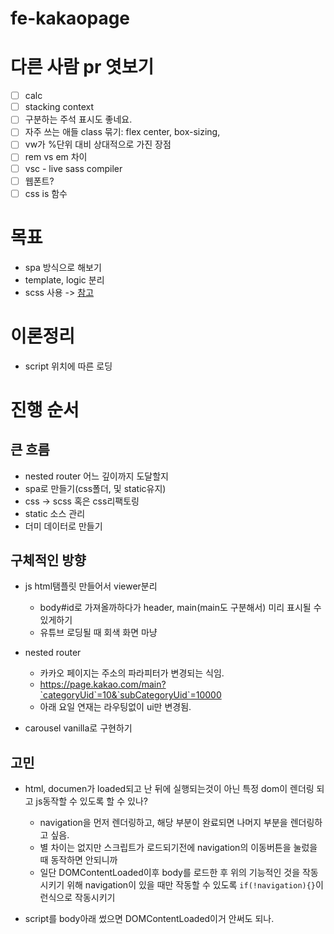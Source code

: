 # fe-kakaopage

# 다른 사람 pr 엿보기

- [ ] calc
- [ ] stacking context
- [ ] 구분하는 주석 표시도 좋네요.
- [ ] 자주 쓰는 애들 class 묶기: flex center, box-sizing,
- [ ] vw가 %단위 대비 상대적으로 가진 장점
- [ ] rem vs em 차이
- [ ] vsc - live sass compiler
- [ ] 웹폰트?
- [ ] css is 함수

# 목표

- spa 방식으로 해보기
- template, logic 분리
- scss 사용 -> [참고](https://ossam5.tistory.com/90)

# 이론정리

- script 위치에 따른 로딩

# 진행 순서

## 큰 흐름

- nested router 어느 깊이까지 도달할지
- spa로 만들기(css폴더, 및 static유지)
- css -> scss 혹은 css리팩토링
- static 소스 관리
- 더미 데이터로 만들기

## 구체적인 방향

- js html탬플릿 만들어서 viewer분리

  - body#id로 가져올까하다가 header, main(main도 구분해서) 미리 표시될 수 있게하기
  - 유튜브 로딩될 때 회색 화면 마냥

- nested router

  - 카카오 페이지는 주소의 파라피터가 변경되는 식임.
  - https://page.kakao.com/main?`categoryUid`=10&`subCategoryUid`=10000
  - 아래 요일 연재는 라우팅없이 ui만 변경됨.

- carousel vanilla로 구현하기

## 고민

- html, documen가 loaded되고 난 뒤에 실행되는것이 아닌 특정 dom이 렌더링 되고 js동작할 수 있도록 할 수 있나?

  - navigation을 먼저 렌더링하고, 해당 부분이 완료되면 나머지 부분을 렌더링하고 싶음.
  - 별 차이는 없지만 스크립트가 로드되기전에 navigation의 이동버튼을 눌렀을 때 동작하면 안되니까
  - 일단 DOMContentLoaded이후 body를 로드한 후 위의 기능적인 것을 작동시키기 위해 navigation이 있을 때만 작동할 수 있도록 `if(!navigation){}`이런식으로 작동시키기

- script를 body아래 썼으면 DOMContentLoaded이거 안써도 되나.
